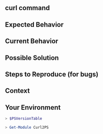 <!--- Provide a brief summary of the issue in the Title above -->

## curl command
<!--- If you come across a curl command that dosen't work, provide it here -->

## Expected Behavior
<!--- If you're describing a bug, tell us what should happen -->
<!--- If you're suggesting a change/improvement, tell us how it should work -->

## Current Behavior
<!--- If describing a bug, tell us what happens instead of the expected behavior -->
<!--- If suggesting a change/improvement, explain the difference from current behavior -->

## Possible Solution
<!--- Not obligatory, but suggest a fix/reason for the bug, -->
<!--- or ideas how to implement the addition or change -->

## Steps to Reproduce (for bugs)
<!--- Provide a specific set of steps to reproduce this bug-->
<!--- Include code to reproduce, if relevant -->

## Context
<!--- How has this issue affected you? What are you trying to accomplish? -->
<!--- Providing context helps us to prioritize and code an effective solution -->

## Your Environment
<!-- Please provide the output of the following and any other relevant data -->

```powershell
> $PSVersionTable

```

```powershell
> Get-Module Curl2PS

```